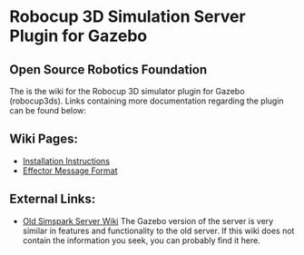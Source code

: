 # Robocup 3D Simulation Server Plugin for Gazebo #
## Open Source Robotics Foundation ##

The is the wiki for the Robocup 3D simulator plugin for Gazebo (robocup3ds). Links containing more documentation regarding the plugin can be found below:

## Wiki Pages: ##

* [Installation Instructions](https://bitbucket.org/osrf/robocup3ds/wiki/Installation%20Instructions)
* [Effector Message Format](https://bitbucket.org/osrf/robocup3ds/wiki/Effectors)

## External Links: ##

* [Old Simspark Server Wiki](http://simspark.sourceforge.net/wiki/index.php/Main_Page) The Gazebo version of the server is very similar in features and functionality to the old server. If this wiki does not contain the information you seek, you can probably find it here. 